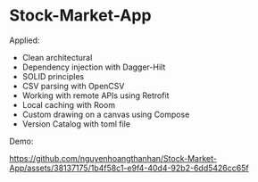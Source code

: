 # Stock-Market-App
Applied: 
- Clean architectural
- Dependency injection with Dagger-Hilt
- SOLID principles
- CSV parsing with OpenCSV
- Working with remote APIs using Retrofit
- Local caching with Room
- Custom drawing on a canvas using Compose
- Version Catalog with toml file

Demo:


https://github.com/nguyenhoangthanhan/Stock-Market-App/assets/38137175/1b4f58c1-e9f4-40d4-92b2-6dd5426cc65f

